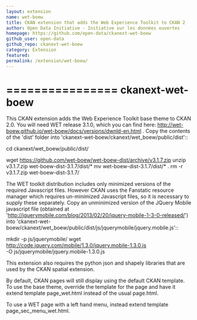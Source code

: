 ```yaml
---
layout: extension
name: wet-boew
title: CKAN extension that adds the Web Experience Toolkit to CKAN 2
author: Open Data Initiative - Initiative sur les données ouvertes
homepage: https://github.com/open-data/ckanext-wet-boew
github_user: open-data
github_repo: ckanext-wet-boew
category: Extension
featured: 
permalink: /extension/wet-boew/
---
```



================
ckanext-wet-boew
================

This CKAN extension adds the Web Experience Toolkit base theme to CKAN 2.0. You will need WET release 3.1.0, which you can find here: http://wet-boew.github.io/wet-boew/docs/versions/dwnld-en.html . Copy
the contents of the 'dist' folder into 'ckanext-wet-boew/ckanext/wet_boew/public/dist'::

  cd ckanext/wet_boew/public/dist/

  wget https://github.com/wet-boew/wet-boew-dist/archive/v3.1.7.zip
  unzip v3.1.7.zip wet-boew-dist-3.1.7/dist/*
  mv wet-boew-dist-3.1.7/dist/* .
  rm -r v3.1.7.zip wet-boew-dist-3.1.7/

The WET toolkit distribution includes only minimized versions of the required Javascript files. 
However CKAN uses the Fanstatic resource manager which requires un-minimized Javascript files, so
it is necessary to supply these separately. Copy an unminimized version of the JQuery Mobile 
javascript file (obtained at 'http://jquerymobile.com/blog/2013/02/20/jquery-mobile-1-3-0-released/')
into 'ckanext-wet-boew/ckanext/wet_boew/public/dist/js/jquerymobile/jquery.mobile.js'::

  mkdir -p js/jquerymobile/
  wget http://code.jquery.com/mobile/1.3.0/jquery.mobile-1.3.0.js \
    -O js/jquerymobile/jquery.mobile-1.3.0.js

This extension also requires the python json and shapely libraries that are used by the
CKAN spatial extension.

By default, CKAN pages will still display using the default CKAN template. To use the base theme,
override the template for the page and have it extend template page_wet.html instead of the usual
page.html.

To use a WET page with a left hand menu, instead extend template page_sec_menu_wet.html.




